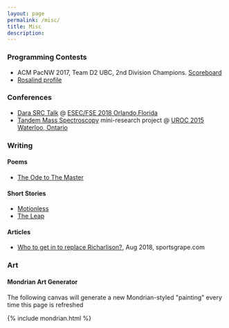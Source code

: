 ```yaml
---
layout: page
permalink: /misc/
title: Misc
description:
---
```


### Programming Contests

+ ACM PacNW 2017, Team D2 UBC\, 2nd Division Champions. [Scoreboard](http://acmicpc-pacnw.org/ProblemSet/2017/index2.html)
+ [Rosalind profile](http://rosalind.info/users/vaastav.anand05/)

### Conferences

+ [Dara SRC Talk](https://2018.fseconference.org/track/fse-2018-Student-Research-Competition?track=ESEC%2FFSE%20Student%20Research%20Competition#event-overview) @ [ESEC/FSE 2018 Orlando,Florida](https://2018.fseconference.org/home)
+ [Tandem Mass Spectroscopy](https://github.com/vaastav/uroc2015/blob/master/Tandem%20Mass%20Spectroscopy.ipynb) mini-research project @ [UROC 2015 Waterloo, Ontario](https://cs.uwaterloo.ca/conferences/uroc/2015/)

### Writing

#### Poems

+ [The Ode to The Master](/assets/files/writing/WhoAmI.pdf)

#### Short Stories

+ [Motionless](/assets/files/writing/Motionless.pdf)
+ [The Leap](/assets/files/writing/TheLeap.pdf)

#### Articles

+ [Who to get in to replace Richarlison?](http://sportsgrape.com/2018/08/fpl-replacements-richarlison/), Aug 2018, sportsgrape.com

### Art

#### Mondrian Art Generator

The following canvas will generate a new Mondrian-styled "painting" every time this page is refreshed

{% include mondrian.html %}